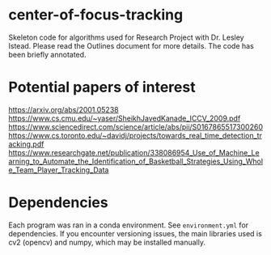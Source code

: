 # center-of-focus-tracking
Skeleton code for algorithms used for Research Project with Dr. Lesley Istead. Please read the Outlines document for more details. The code has been briefly annotated.

# Potential papers of interest
https://arxiv.org/abs/2001.05238
https://www.cs.cmu.edu/~yaser/SheikhJavedKanade_ICCV_2009.pdf
https://www.sciencedirect.com/science/article/abs/pii/S0167865517300260
https://www.cs.toronto.edu/~davidj/projects/towards_real_time_detection_tracking.pdf
https://www.researchgate.net/publication/338086954_Use_of_Machine_Learning_to_Automate_the_Identification_of_Basketball_Strategies_Using_Whole_Team_Player_Tracking_Data

# Dependencies
Each program was ran in a conda environment. See `environment.yml` for dependencies. If you encounter versioning issues, the main libraries used is cv2 (opencv) and numpy, which may be installed manually.
